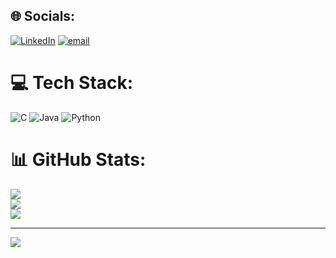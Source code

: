 
## 🌐 Socials:
[![LinkedIn](https://img.shields.io/badge/LinkedIn-%230077B5.svg?logo=linkedin&logoColor=white)](https://linkedin.com/in/https://www.linkedin.com/in/preksha-rana31?utm_source=share&utm_campaign=share_via&utm_content=profile&utm_medium=android_app) [![email](https://img.shields.io/badge/Email-D14836?logo=gmail&logoColor=white)](mailto:preksharana31@gmail.com) 

# 💻 Tech Stack:
![C](https://img.shields.io/badge/c-%2300599C.svg?style=for-the-badge&logo=c&logoColor=white) ![Java](https://img.shields.io/badge/java-%23ED8B00.svg?style=for-the-badge&logo=openjdk&logoColor=white) ![Python](https://img.shields.io/badge/python-3670A0?style=for-the-badge&logo=python&logoColor=ffdd54)
# 📊 GitHub Stats:
![](https://github-readme-stats.vercel.app/api?username=preksharana31@gmail.com&theme=dark&hide_border=false&include_all_commits=false&count_private=false)<br/>
![](https://nirzak-streak-stats.vercel.app/?user=preksharana31@gmail.com&theme=dark&hide_border=false)<br/>
![](https://github-readme-stats.vercel.app/api/top-langs/?username=preksharana31@gmail.com&theme=dark&hide_border=false&include_all_commits=false&count_private=false&layout=compact)

---
[![](https://visitcount.itsvg.in/api?id=preksharana31@gmail.com&icon=0&color=0)](https://visitcount.itsvg.in)

<!-- Proudly created with GPRM ( https://gprm.itsvg.in ) -->

<!---
preksharana/preksharana is a ✨ special ✨ repository because its `README.md` (this file) appears on your GitHub profile.
You can click the Preview link to take a look at your changes.
--->
